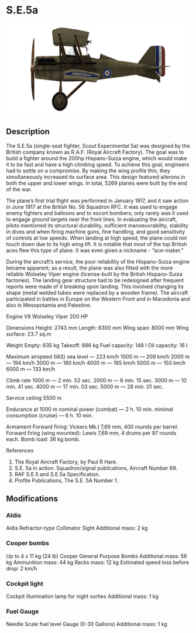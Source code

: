 # S.E.5a

![se5a](../images/se5a.png)

## Description

The S.E.5a (single-seat fighter, Scout Experimental 5a) was designed by the British company known as R.A.F. (Royal Aircraft Factory). The goal was to build a fighter around the 200hp Hispano-Suiza engine, which would make it to be fast and have a high climbing speed. To achieve this goal, engineers had to settle on a compromise. By making the wing profile thin, they simultaneously increased its surface area. This design featured ailerons in both the upper and lower wings. In total, 5269 planes were built by the end of the war.

The plane’s first trial flight was performed in January 1917, and it saw action in June 1917 at the British No. 56 Squadron RFC. It was used to engage enemy fighters and balloons and to escort bombers; only rarely was it used to engage ground targets near the front lines. In evaluating the aircraft, pilots mentioned its structural durability, sufficient manoeuvrability, stability in dives and when firing machine guns, fine handling, and good sensitivity of controls at low speeds. When landing at high speed, the plane could not touch down due to its high wing lift. It is notable that most of the top British aces flew this type of plane. It was even given a nickname - “ace-maker.”

During the aircraft’s service, the poor reliability of the Hispano-Suiza engine became apparent; as a result, the plane was also fitted with the more reliable Wolseley Viper engine (license-built by the British Hispano-Suiza factories). The landing gear structure had to be redesigned after frequent reports were made of it breaking upon landing. This involved changing its shape (metal welded tubes were replaced by a wooden frame). The aircraft participated in battles in Europe on the Western Front and in Macedonia and also in Mesopotamia and Palestine.


Engine V8 Wolseley Viper 200 HP

Dimensions
Height: 2743 mm
Length: 6300 mm
Wing span: 8000 mm
Wing surface: 23.7 sq.m

Weight
Empty: 635 kg
Takeoff: 886 kg
Fuel capacity: 148 l
Oil capacity: 16 l

Maximum airspeed (IAS)
sea level — 223 km/h
1000 m — 209 km/h
2000 m — 194 km/h
3000 m — 180 km/h
4000 m — 165 km/h
5000 m — 150 km/h
6000 m — 133 km/h

Climb rate
1000 m —  2 min. 52 sec.
2000 m —  6 min. 15 sec.
3000 m — 10 min. 41 sec.
4000 m — 17 min. 03 sec.
5000 m — 28 min. 01 sec.

Service ceiling 5500 m

Endurance at 1000 m
nominal power (combat) — 2 h. 10 min.
minimal consumption (cruise) — 6 h. 10 min.

Armament
Forward firing: Vickers Mk.I 7,69 mm, 400 rounds per barrel.
Forward firing (wing mounted): Lewis 7,69 mm, 4 drums per 97 rounds each.
Bomb load: 36 kg bomb.

References
1) The Royal Aircraft Factory, by Paul R Hare.
2) S.E. 5a in action. Squadron/signal publications, Aircraft Number 69.
3) RAF S.E.5 and S.E.5a Specification.
4) Profile Publications, The S.E. 5A Number 1.

## Modifications


### Aldis

Aldis Refractor-type Collimator Sight
Additional mass: 2 kg


### Cooper bombs

Up to 4 x 11 kg (24 lb) Cooper General Purpose Bombs
Additional mass: 56 kg
Ammunition mass: 44 kg
Racks mass: 12 kg
Estimated speed loss before drop: 2 km/h


### Cockpit light

Cockpit illumination lamp for night sorties
Additional mass: 1 kg


### Fuel Gauge

Needle Scale fuel level Gauge (0-30 Gallons)
Additional mass: 1 kg
